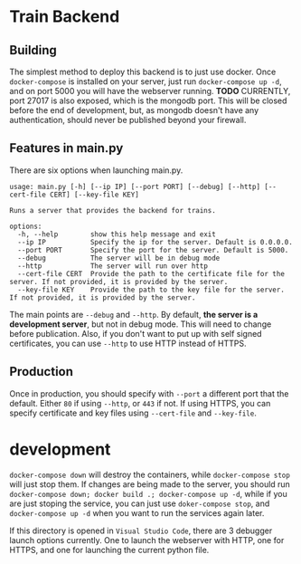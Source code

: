 # Train Backend

## Building
The simplest method to deploy this backend is to just use docker. Once `docker-compose` is installed on your server, just run `docker-compose up -d`, and on port 5000 you will have the webserver running. **TODO** CURRENTLY, port 27017 is also exposed, which is the mongodb port. This will be closed before the end of development, but, as mongodb doesn't have any authentication, should never be published beyond your firewall.

## Features in main.py
There are six options when launching main.py.

```
usage: main.py [-h] [--ip IP] [--port PORT] [--debug] [--http] [--cert-file CERT] [--key-file KEY]

Runs a server that provides the backend for trains.

options:
  -h, --help        show this help message and exit
  --ip IP           Specify the ip for the server. Default is 0.0.0.0.
  --port PORT       Specify the port for the server. Default is 5000.
  --debug           The server will be in debug mode
  --http            The server will run over http
  --cert-file CERT  Provide the path to the certificate file for the server. If not provided, it is provided by the server.
  --key-file KEY    Provide the path to the key file for the server. If not provided, it is provided by the server.
```

The main points are `--debug` and `--http`. By default, **the server is a development server**, but not in debug mode. This will need to change before publication. Also, if you don't want to put up with self signed certificates, you can use `--http` to use HTTP instead of HTTPS.

## Production
Once in production, you should specify with `--port` a different port that the default. Either `80` if using `--http`, or `443` if not. If using HTTPS, you can specify certificate and key files using `--cert-file` and `--key-file`.

# development
`docker-compose down` will destroy the containers, while `docker-compose stop` will just stop them. If changes are being made to the server, you should run `docker-compose down; docker build .; docker-compose up -d`, while if you are just stoping the service, you can just use `doker-compose stop`, and `docker-compose up -d` when you want to run the services again later.

If this directory is opened in `Visual Studio Code`, there are 3 debugger launch options currently. One to launch the webserver with HTTP, one for HTTPS, and one for launching the current python file.